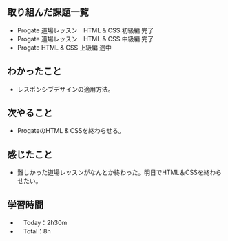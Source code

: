 ## 取り組んだ課題一覧
- Progate 道場レッスン　HTML & CSS 初級編 完了
- Progate 道場レッスン　HTML & CSS 中級編 完了
- Progate HTML & CSS 上級編 途中

## わかったこと
- レスポンシブデザインの適用方法。

## 次やること
- ProgateのHTML & CSSを終わらせる。

## 感じたこと
- 難しかった道場レッスンがなんとか終わった。明日でHTML＆CSSを終わらせたい。

## 学習時間
- 　Today：2h30m
- 　Total：8h
